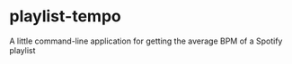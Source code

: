 # playlist-tempo
A little command-line application for getting the average BPM of a Spotify playlist
